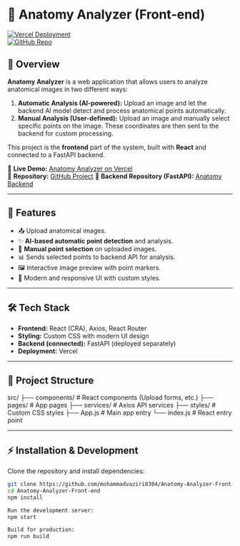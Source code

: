 # 🧬 Anatomy Analyzer (Front-end)

[![Vercel Deployment](https://img.shields.io/badge/Deployed%20on-Vercel-black?logo=vercel)](https://anatomy-analyzer-front-end.vercel.app/)  
[![GitHub Repo](https://img.shields.io/badge/Repository-GitHub-blue?logo=github)](https://github.com/mohammadvaziri8304/Anatomy-Analyzer-Front-end)

## 📌 Overview
**Anatomy Analyzer** is a web application that allows users to analyze anatomical images in two different ways:
1. **Automatic Analysis (AI-powered):** Upload an image and let the backend AI model detect and process anatomical points automatically.  
2. **Manual Analysis (User-defined):** Upload an image and manually select specific points on the image. These coordinates are then sent to the backend for custom processing. 

This project is the **frontend** part of the system, built with **React** and connected to a FastAPI backend.

🔗 **Live Demo:** [Anatomy Analyzer on Vercel](https://anatomy-analyzer-front-end.vercel.app/)  
🔗 **Repository:** [GitHub Project](https://github.com/mohammadvaziri8304/Anatomy-Analyzer-Front-end)
🔗 **Backend Repository (FastAPI):** [Anatomy Backend](https://github.com/ParsaExact/Anatomy)

---

## 🚀 Features
- 📤 Upload anatomical images.
- ✨ **AI-based automatic point detection** and analysis.
- 🎯 **Manual point selection** on uploaded images.
- 📊 Sends selected points to backend API for analysis.
- 🖼️ Interactive image preview with point markers.
- 🎨 Modern and responsive UI with custom styles.

---

## 🛠️ Tech Stack
- **Frontend:** React (CRA), Axios, React Router  
- **Styling:** Custom CSS with modern UI design  
- **Backend (connected):** FastAPI (deployed separately)  
- **Deployment:** Vercel  

---

## 📂 Project Structure
src/
├── components/ # React components (Upload forms, etc.)
├── pages/ # App pages
├── services/ # Axios API services
├── styles/ # Custom CSS styles
├── App.js # Main app entry
└── index.js # React entry point

---

## ⚡ Installation & Development
Clone the repository and install dependencies:

```bash
git clone https://github.com/mohammadvaziri8304/Anatomy-Analyzer-Front-end.git
cd Anatomy-Analyzer-Front-end
npm install

Run the development server:
npm start

Build for production:
npm run build